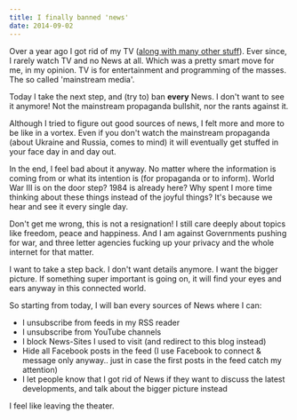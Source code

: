 ```yaml
---
title: I finally banned 'news'
date: 2014-09-02
---
```


Over a year ago I got rid of my TV ([along with many other stuff](http://akrasia.me/getting-rid-of-stuff-second-phase/)).
Ever since, I
rarely watch TV and no News at all. Which was a pretty smart move for me, in my
opinion. TV is for entertainment and programming of the masses. The so called
'mainstream media'.

Today I take the next step, and (try to) ban **every** News. I don't want to see
it anymore! Not the mainstream propaganda bullshit, nor the rants against it.

Although I tried to figure out good sources of news, I felt more and more to be
like in a vortex. Even if you don't watch the mainstream propaganda (about
Ukraine and Russia, comes to mind) it will eventually get stuffed in your face
day in and day out.

In the end, I feel bad about it anyway. No matter where the information is
coming from or what its intention is (for propaganda or to inform). World War III
is on the door step? 1984 is already here? Why spent I more time thinking about
these things instead of the joyful things? It's because we hear and see it every
single day.

Don't get me wrong, this is not a resignation! I still care deeply about topics
like freedom, peace and happiness. And I am against Governments pushing for war,
and three letter agencies fucking up your privacy and the whole internet for
that matter.

I want to take a step back. I don't want details anymore. I want the bigger
picture. If something super important is going on, it will find your eyes and
ears anyway in this connected world.

So starting from today, I will ban every sources of News where I can:

- I unsubscribe from feeds in my RSS reader
- I unsubscribe from YouTube channels
- I block News-Sites I used to visit (and redirect to this blog instead)
- Hide all Facebook posts in the feed (I use Facebook to connect & message only
  anyway.. just in case the first posts in the feed catch my attention)
- I let people know that I got rid of News if they want to discuss the latest
  developments, and talk about the bigger picture instead

I feel like leaving the theater.
